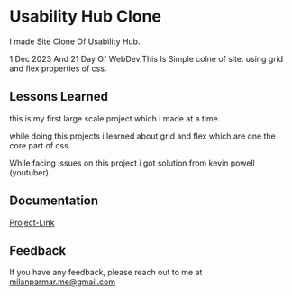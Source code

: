 
# Usability Hub Clone

 I made Site Clone Of Usability Hub.
 
 1 Dec 2023 And 21 Day Of WebDev.This Is Simple colne of site. using grid and flex properties of css.

  
   
    


## Lessons Learned

this is my first large scale project which i made at a time.  

while doing this projects i learned about grid and flex which are one the core part of css.

While facing issues on this project i got solution from kevin powell (youtuber).


  
## Documentation

[Project-Link](https://usability-hub-clone-9.netlify.app)


## Feedback

If you have any feedback, please reach out to me at milanparmar.me@gmail.com

